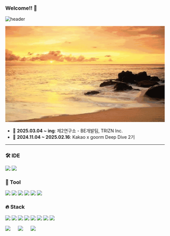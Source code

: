 ### Welcome!! 👋

![header](https://capsule-render.vercel.app/api?type=waving&height=300&section=header&text=Do&nbsp;Kyung&nbsp;Lee&fontSize=70&color=#e6e6fa)     

<p align="center">
  <img src="https://github.com/dbzoseh2rl/Toy-project/raw/main/ocean.gif" width="1000"/>
</p>

- 🔭 **2025.03.04 ~ ing**: 제2연구소 - BE개발팀, TRIZN Inc.
- 🌱 **2024.11.04 ~ 2025.02.16**: Kakao x goorm Deep Dive 2기

<hr>

### 🛠 IDE  
<p>
  <img src="https://img.shields.io/badge/IntelliJ IDEA-000000?style=for-the-badge&logo=IntelliJ IDEA&logoColor=white"/>
  <img src="https://img.shields.io/badge/Visual Studio Code-007ACC?style=for-the-badge&logo=Visual Studio Code&logoColor=white"/>
</p>

### 🔧 Tool  
<p>
  <img src="https://img.shields.io/badge/GitHub-181717?style=for-the-badge&logo=GitHub&logoColor=white"/>
  <img src="https://img.shields.io/badge/Notion-000000?style=for-the-badge&logo=Notion&logoColor=white"/>
  <img src="https://img.shields.io/badge/Slack-4A154B?style=for-the-badge&logo=Slack&logoColor=white"/>
  <img src="https://img.shields.io/badge/Jira-0052CC?style=for-the-badge&logo=Jira&logoColor=white"/>
  <img src="https://img.shields.io/badge/Obsidian-483699?style=for-the-badge&logo=Obsidian&logoColor=white"/>
  <img src="https://img.shields.io/badge/Microsoft Teams-6264A7?style=for-the-badge&logo=Microsoft Teams&logoColor=white"/>
</p>

### 🔥 Stack  
<p>
  <img src="https://img.shields.io/badge/Linux-FCC624?style=for-the-badge&logo=Linux&logoColor=black"/>
  <img src="https://img.shields.io/badge/Java-007396?style=for-the-badge&logo=Java&logoColor=white"/>
  <img src="https://img.shields.io/badge/Spring Boot-6DB33F?style=for-the-badge&logo=Spring Boot&logoColor=white"/>
  <img src="https://img.shields.io/badge/MySQL-4479A1?style=for-the-badge&logo=MySQL&logoColor=white"/>
  <img src="https://img.shields.io/badge/Amazon AWS-232F3E?style=for-the-badge&logo=Amazon AWS&logoColor=white"/>
  <img src="https://img.shields.io/badge/JavaScript-F7DF1E?style=for-the-badge&logo=JavaScript&logoColor=black"/>
  <img src="https://img.shields.io/badge/Node.js-339933?style=for-the-badge&logo=Node.js&logoColor=white"/>
  <img src="https://img.shields.io/badge/npm-CB3837?style=for-the-badge&logo=npm&logoColor=white"/>
</p>

<p align="left">
  <img src="http://mazassumnida.wtf/api/v2/generate_badge?boj=ehrud25" style="display: inline-block; margin-right: 20px;" />
  <img src="https://github-readme-stats.vercel.app/api?username=dbzoseh2rl&show_icons=true&theme=dark" style="display: inline-block; margin-right: 20px;" />
  <img src="https://github-readme-stats.vercel.app/api/top-langs/?username=dbzoseh2rl" style="display: inline-block;" />
</p>
